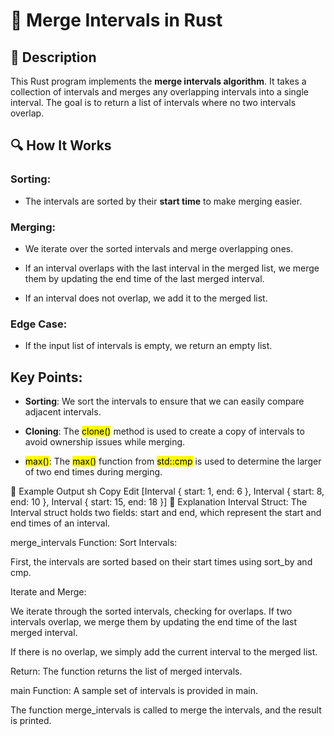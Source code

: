 # 📌 Merge Intervals in Rust

## 🚀 Description
This Rust program implements the **merge intervals algorithm**. It takes a collection of intervals and merges any overlapping intervals into a single interval. 
The goal is to return a list of intervals where no two intervals overlap.

## 🔍 How It Works
### Sorting:

- The intervals are sorted by their **start time** to make merging easier.

### Merging:

- We iterate over the sorted intervals and merge overlapping ones.

- If an interval overlaps with the last interval in the merged list, we merge them by updating the end time of the last merged interval.

- If an interval does not overlap, we add it to the merged list.

### Edge Case:

- If the input list of intervals is empty, we return an empty list.

## Key Points:
- **Sorting**: We sort the intervals to ensure that we can easily compare adjacent intervals.

- **Cloning**: The <mark>clone()</mark> method is used to create a copy of intervals to avoid ownership issues while merging.

- <mark>max()</mark>: The <mark>max()</mark> function from <mark>std::cmp</mark> is used to determine the larger of two end times during merging.

🎯 Example Output
sh
Copy
Edit
[Interval { start: 1, end: 6 }, Interval { start: 8, end: 10 }, Interval { start: 15, end: 18 }]
📂 Explanation
Interval Struct:
The Interval struct holds two fields: start and end, which represent the start and end times of an interval.

merge_intervals Function:
Sort Intervals:

First, the intervals are sorted based on their start times using sort_by and cmp.

Iterate and Merge:

We iterate through the sorted intervals, checking for overlaps. If two intervals overlap, we merge them by updating the end time of the last merged interval.

If there is no overlap, we simply add the current interval to the merged list.

Return: The function returns the list of merged intervals.

main Function:
A sample set of intervals is provided in main.

The function merge_intervals is called to merge the intervals, and the result is printed.
